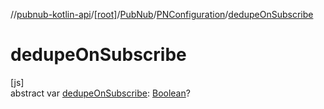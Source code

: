 //[pubnub-kotlin-api](../../../../index.md)/[[root]](../../index.md)/[PubNub](../index.md)/[PNConfiguration](index.md)/[dedupeOnSubscribe](dedupe-on-subscribe.md)

# dedupeOnSubscribe

[js]\
abstract var [dedupeOnSubscribe](dedupe-on-subscribe.md): [Boolean](https://kotlinlang.org/api/latest/jvm/stdlib/kotlin-stdlib/kotlin/-boolean/index.html)?
